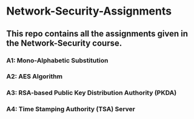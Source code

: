 # Network-Security-Assignments

## This repo contains all the assignments given in the Network-Security course.

### A1: Mono-Alphabetic Substitution

### A2: AES Algorithm

### A3: RSA-based Public Key Distribution Authority (PKDA)

### A4: Time Stamping Authority (TSA) Server


